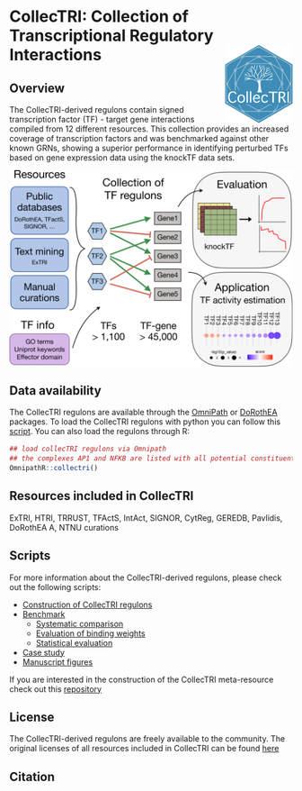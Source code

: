 # CollecTRI: **Collec**tion of **T**ranscriptional **R**egulatory **I**nteractions <img src="man/figures/CollecTRI_logo.png" align="right" width="120" />

<!-- badges: start -->
<!-- badges: end -->

## Overview
The CollecTRI-derived regulons contain signed transcription factor (TF) - target gene 
interactions compiled from 12 different resources. This collection provides 
an increased coverage of transcription factors and was benchmarked against 
other known GRNs, showing a superior performance in identifying perturbed TFs 
based on gene expression data using the knockTF data sets.

<img src="man/figures/overview.png" align="center" width="550">


## Data availability 
The CollecTRI regulons are available through the [OmniPath](https://omnipathdb.org/) or [DoRothEA](https://saezlab.github.io/dorothea/) packages.
To load the CollecTRI regulons with python you can follow this [script](https://github.com/saezlab/CollecTRI/blob/main/scripts/CollecTRI/03_pypath_collecTRI.py).
You can also load the regulons through R:
```r
## load collecTRI regulons via Omnipath
## the complexes AP1 and NFKB are listed with all potential constituents
OmnipathR::collectri()
```

## Resources included in CollecTRI
ExTRI, HTRI, TRRUST, TFActS, IntAct, SIGNOR, CytReg, GEREDB, Pavlidis, DoRothEA A, NTNU curations

## Scripts
For more information about the CollecTRI-derived regulons, please check out the following scripts:

- [Construction of CollecTRI regulons](https://github.com/saezlab/CollecTRI/tree/main/scripts/CollecTRI)
- [Benchmark](https://github.com/saezlab/CollecTRI/tree/main/scripts/benchmark)
  - [Systematic comparison](https://github.com/saezlab/CollecTRI/blob/main/scripts/benchmark/benchmark.ipynb)
  - [Evaluation of binding weights](https://github.com/saezlab/CollecTRI/blob/main/scripts/benchmark/benchmark_weights.ipynb)
  - [Statistical evaluation](https://github.com/saezlab/CollecTRI/blob/main/scripts/benchmark/statistics.R)
- [Case study](https://github.com/saezlab/CollecTRI/blob/main/scripts/Case_study/case_study.R)
- [Manuscript figures](https://github.com/saezlab/CollecTRI/blob/main/scripts/figures/figures_manuscript.R)

If you are interested in the construction of the CollecTRI meta-resource check
out this [repository](https://github.com/Rbbt-Workflows/ExTRI)

## License
The CollecTRI-derived regulons are freely available to the community. The original licenses of all 
resources included in CollecTRI can be found [here](https://github.com/saezlab/pypath/blob/master/pypath/resources/data/resources.json)


## Citation
> 
